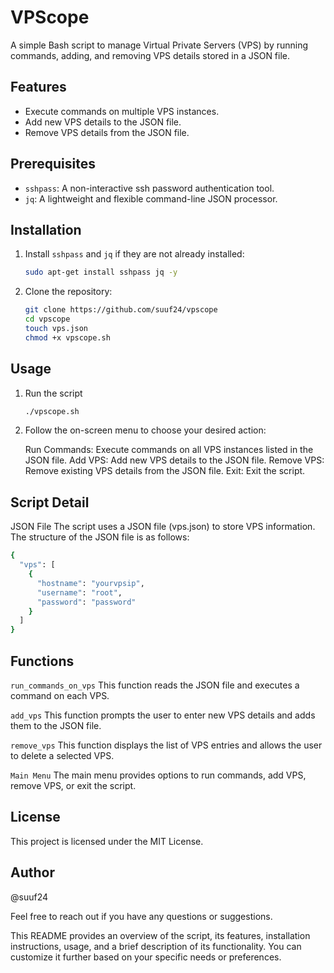 # VPScope
A simple Bash script to manage Virtual Private Servers (VPS) by running commands, adding, and removing VPS details stored in a JSON file.

## Features

- Execute commands on multiple VPS instances.
- Add new VPS details to the JSON file.
- Remove VPS details from the JSON file.

## Prerequisites

- `sshpass`: A non-interactive ssh password authentication tool.
- `jq`: A lightweight and flexible command-line JSON processor.

## Installation

1. Install `sshpass` and `jq` if they are not already installed:

   ```bash
   sudo apt-get install sshpass jq -y

2. Clone the repository:

   ```bash
   git clone https://github.com/suuf24/vpscope
   cd vpscope
   touch vps.json
   chmod +x vpscope.sh

## Usage

1. Run the script

   ```bash
   ./vpscope.sh

2. Follow the on-screen menu to choose your desired action:

   Run Commands: Execute commands on all VPS instances listed in the JSON file.
   Add VPS: Add new VPS details to the JSON file.
   Remove VPS: Remove existing VPS details from the JSON file.
   Exit: Exit the script.

## Script Detail

JSON File
The script uses a JSON file (vps.json) to store VPS information. The structure of the JSON file is as follows:
```bash
{
  "vps": [
    {
      "hostname": "yourvpsip",
      "username": "root",
      "password": "password"
    }
  ]
}
```

## Functions
`run_commands_on_vps`
This function reads the JSON file and executes a command on each VPS.

`add_vps`
This function prompts the user to enter new VPS details and adds them to the JSON file.

`remove_vps`
This function displays the list of VPS entries and allows the user to delete a selected VPS.

`Main Menu`
The main menu provides options to run commands, add VPS, remove VPS, or exit the script.

## License
This project is licensed under the MIT License.

## Author
@suuf24

Feel free to reach out if you have any questions or suggestions.

This README provides an overview of the script, its features, installation instructions, usage, and a brief description of its functionality. You can customize it further based on your specific needs or preferences.
